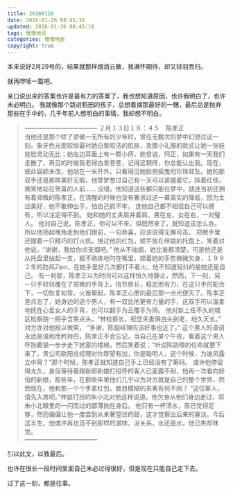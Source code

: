 ```yaml
---
title: 20160126
date: 2016-01-26 08:45:18
updated: 2016-01-26 08:45:18
tags: 慢慢地走
categories: 慢慢地走
copyright: true
---
```



本来说好2月29号的，结果就那样烟消云散，我满怀期待，却又铩羽而归。

就再啰嗦一篇吧。

<!-- more -->

亲口说出来的答案也许是最有力的答案了，我也想知道原因，也许我明白了，也许未必明白。
我就像那个跳进稻田的孩子，总想着摘那最好的一穗，最后总是抛弃那些在手中的，几千年前人想明白的事情，我却想不明白。

>————————————
２月１３日１８：４５　陈孝正</br>
当他还是那个除了骄傲一无所有的少年时，曾在无数次的梦中幻想过这一刻。象牙色光面软缎最衬她白皙皎洁的肌肤，及膝小礼服的款式让她一张娃娃脸灵动无比；她左边耳垂上有一颗小痔，她曾说，阿正，如果有一天我们走散了，再见的时候我老得白发苍苍，记得这颗痔，你总能认出我。现在，彼此容颜未改，他站在一米开外，只看得见她脸侧摇曳的珍珠耳坠。她的那双手还是那样美好无暇，他曾梦想过自己有一天可以紧握着它，踩着红毯，微笑地站在贺喜的人前……
没错，他知道这些都只能在梦中，就连当初还拥有着郑微的陈孝正，在清醒的时候也没有奢求过这一幕真实的降临，因为太过美好，他不敢伸出手，怕自己抓不牢。
连他自己都不相信自己可以拥有，所以注定得不到。
她和她的丈夫肩并着肩，男在左，女在右，一对璧人。
他对自己说，陈孝正，你可以不来，但既然来了，就知道该怎么办。所以他扬起嘴角走到他们跟前，一句恭喜，应该说得无懈可击。
郑微手里还握着一只精巧的打火机，接过他的红包，顺手放在伴娘的托盘上，笑着对他说，“谢谢，我给你点支烟吧。”
他从不抽烟，她比谁都清楚，可是他还是从托盘里拈起一支，极不熟练地叼在嘴里，顺着她的手势微微欠身，１９９２年的防风Zipo，在她手里好几次都打不着火，他不知道轻抖的是她还是自己。
有一刹那，陈孝正以为时间可以这样恒久地静止，然而，下一刻，另一只手轻轻覆在了郑微的手背上，指节修长，稳定而有力，在这只手的配合下，一切恢复如常。火苗窜起，陈孝正心里的最后那一点光便灭了。陈孝正差点忘了，她身边的这个男人，有一双比他更有力量的手，这双手可以温柔地抚在心爱女人的手背，也可以翻手为云覆手为雨。
他对新上任不久的城区检察院一把手含笑点头，“林检察长，祝您夫妻俩白头到老，地久天长。”
对方亦对他报以微笑， “多谢，陈副经理应该好事也近了。”
这个男人的语调永远是温和而矜持的，陈孝正不会忘记，当自己在某个午夜，看着这个男人怀抱着猫一步步走下她家的楼梯，然后笑着说：“听说陈助理的任命就要下来了，贵公司欧阳总经理对你厚望有加，你是聪明人，这个时候，为谁风露立中宵？”那个时候，陈孝正就知道自己手上已经没有了筹码。
或许他停留得太久，身后等待着跟新郎新娘打招呼的客人已面露不耐，他再一次看向娇俏的新娘，那些年，在那些年里他们几乎以为对方就是自己的整个世界，然而现在，他和那一个个手拿红包，面目模糊的来客有何不同？
“这位客人，请先入席吧。”伴娘打扮的朱小北对他这样说道。他欠身从他们身边走过，将朱小北眼里的一闪而过的鄙薄抛在身后。
他只有一杯清水，原已觉得足够，然而偏偏让他一度尝到从未奢望过的甜，这才觉察出后来的寡淡。今后这半生，他或许再也觅不到那样的滋味，没关系，水还是水，他已失却味觉。
</br>————————————

引以此文，以致最后。

也许在很长一段时间里面自己未必过得很好，但是现在只能自己走下去。

过了这一刻，都是往事。
